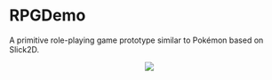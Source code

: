 # RPGDemo
A primitive role-playing game prototype similar to Pokémon based on Slick2D.

<p align="center">
  <img src="https://files.joswigsolutions.com/screenshots/rpgdemo.png" />
</p>
